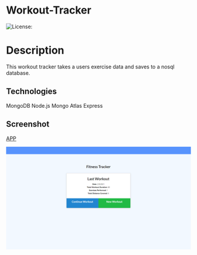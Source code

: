 # Workout-Tracker

![License:](https://img.shields.io/badge/WorkoutTracker-APACHE2.0-brightgreen)

# Description

This workout tracker takes a users exercise data and saves to a nosql database.

## Technologies

MongoDB
Node.js
Mongo Atlas
Express

## Screenshot

[APP](https://fast-cove-27678.herokuapp.com/?id=602313c23780dd0015a9c237)

![Live](workoutScreenshot.png)
